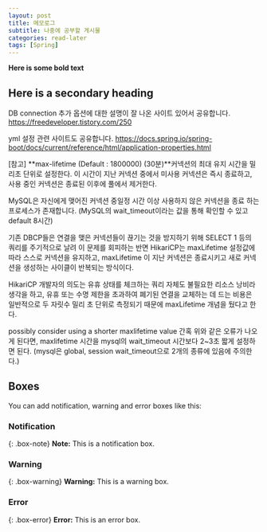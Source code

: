 ```yaml
---
layout: post
title: 메모로그
subtitle: 나중에 공부할 게시물
categories: read-later
tags: [Spring]
---
```




**Here is some bold text**

## Here is a secondary heading
DB connection 추가 옵션에 대한 설명이 잘 나온 사이트 있어서 공유합니다.
https://freedeveloper.tistory.com/250

yml 설정 관련 사이트도 공유합니다.
https://docs.spring.io/spring-boot/docs/current/reference/html/application-properties.html

[참고]
**max-lifetime (Default : 1800000) (30분)**커넥션의 최대 유지 시간을 밀리초 단위로 설정한다.
이 시간이 지난 커넥션 중에서 미사용 커넥션은 즉시 종료하고, 사용 중인 커넥션은 종료된 이후에 풀에서 제거한다.

MySQL은 자신에게 맺어진 커넥션 중일정 시간 이상 사용하지 않은 커넥션을 종료 하는 프로세스가 존재합니다. (MySQL의 wait_timeout이라는 값을 통해 확인할 수 있고 default 8시간)

기존 DBCP들은 연결을 맺은 커넥션들이 끊기는 것을 방지하기 위해 SELECT 1 등의 쿼리를 주기적으로 날려 이 문제를 회피하는 반면 HikariCP는 maxLifetime 설정값에 따라 스스로 커넥션을 유지하고, maxLifetime 이 지난 커넥션은 종료시키고 새로 커넥션을 생성하는 사이클이 반복되는 방식이다.

HikariCP 개발자의 의도는 유휴 상태를 체크하는 쿼리 자체도 불필요한 리소스 낭비라 생각을 하고, 유휴 또는 수명 제한을 초과하여 폐기된 연결을 교체하는 데 드는 비용은 일반적으로 두 자릿수 밀리 초 단위로 측정되기 때문에 maxLifetime 개념을 뒀다고 한다.

possibly consider using a shorter maxlifetime value
간혹 위와 같은 오류가 나오게 된다면, maxlifetime 시간을 mysql의 wait_timeout 시간보다 2~3초 짧게 설정하면 된다.
(mysql은 global, session wait_timeout으로 2개의 종류에 있음에 주의한다.)
## Boxes
You can add notification, warning and error boxes like this:

### Notification

{: .box-note}
**Note:** This is a notification box.

### Warning

{: .box-warning}
**Warning:** This is a warning box.

### Error

{: .box-error}
**Error:** This is an error box.
